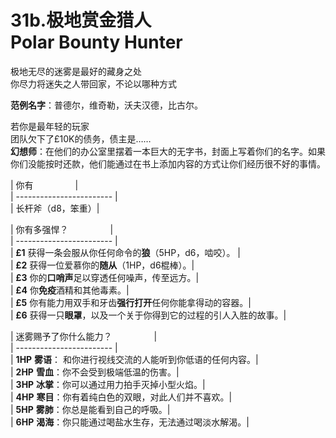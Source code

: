 # 31b.极地赏金猎人 Polar Bounty Hunter  
极地无尽的迷雾是最好的藏身之处  
你尽力将迷失之人带回家，不论以哪种方式  
  
**范例名字**：普德尔，维奇勒，沃夫汉德，比古尔。  
  
若你是最年轻的玩家  
团队欠下了£10K的债务，债主是……  
**幻想师**：在他们的办公室里摆着一本巨大的无字书，封面上写着你们的名字。如果你们没能按时还款，他们能通过在书上添加内容的方式让你们经历很不好的事情。  
  
| 你有                 |  
| ------------------------ |  
| 长杆斧（d8，笨重）|  
  
| 你有多强悍？                 |  
| ------------------------ |  
| **£1** 获得一条会服从你任何命令的**狼**（5HP，d6，啮咬）。 |  
| **£2** 获得一位爱慕你的**随从**（1HP，d6棍棒）。|  
| **£3** 你的**口哨声**足以穿透任何噪声，传至远方。|  
| **£4** 你**免疫**酒精和其他毒素。|  
| **£5** 你有能力用双手和牙齿**强行打开**任何你能拿得动的容器。|  
| **£6** 获得一只**眼罩**，以及一个关于你得到它的过程的引人入胜的故事。|  
  
| 迷雾赐予了你什么能力？                 |  
| ------------------------ |  
| **1HP** **雾语**： 和你进行视线交流的人能听到你低语的任何内容。|  
| **2HP** **雪血**：你不会受到极端低温的伤害。|  
| **3HP** **冰掌**：你可以通过用力拍手灭掉小型火焰。|  
| **4HP** **寒目**：你有着纯白色的双眼，对此人们并不喜欢。|  
| **5HP** **雾肺**：你总是能看到自己的呼吸。|  
| **6HP** **渴海**：你只能通过喝盐水生存，无法通过喝淡水解渴。|